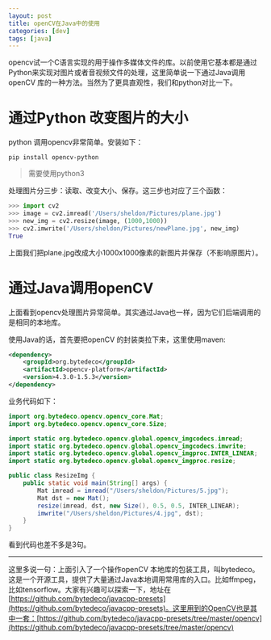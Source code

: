 ```yaml
---
layout: post
title: openCV在Java中的使用
categories: [dev]
tags: [java]
---
```


opencv试一个C语言实现的用于操作多媒体文件的库。以前使用它基本都是通过Python来实现对图片或者音视频文件的处理，这里简单说一下通过Java调用openCV 库的一种方法。当然为了更具直观性，我们和python对比一下。

# 通过Python 改变图片的大小

python 调用opencv非常简单。安装如下：

```
pip install opencv-python
```

> 需要使用python3

处理图片分三步：读取、改变大小、保存。这三步也对应了三个函数：

```python
>>> import cv2
>>> image = cv2.imread('/Users/sheldon/Pictures/plane.jpg')
>>> new_img = cv2.resize(image, (1000,1000))
>>> cv2.imwrite('/Users/sheldon/Pictures/newPlane.jpg', new_img)
True
```

上面我们把plane.jpg改成大小1000x1000像素的新图片并保存（不影响原图片）。

# 通过Java调用openCV

上面看到opencv处理图片异常简单。其实通过Java也一样，因为它们后端调用的是相同的本地库。

使用Java的话，首先要把openCV 的封装类拉下来，这里使用maven:

```xml
<dependency>
    <groupId>org.bytedeco</groupId>
    <artifactId>opencv-platform</artifactId>
    <version>4.3.0-1.5.3</version>
</dependency>
```

业务代码如下：

```java
import org.bytedeco.opencv.opencv_core.Mat;
import org.bytedeco.opencv.opencv_core.Size;

import static org.bytedeco.opencv.global.opencv_imgcodecs.imread;
import static org.bytedeco.opencv.global.opencv_imgcodecs.imwrite;
import static org.bytedeco.opencv.global.opencv_imgproc.INTER_LINEAR;
import static org.bytedeco.opencv.global.opencv_imgproc.resize;

public class ResizeImg {
    public static void main(String[] args) {
        Mat imread = imread("/Users/sheldon/Pictures/5.jpg");
        Mat dst = new Mat();
        resize(imread, dst, new Size(), 0.5, 0.5, INTER_LINEAR);
        imwrite("/Users/sheldon/Pictures/4.jpg", dst);
    }
}

```

看到代码也差不多是3句。

---

这里多说一句：上面引入了一个操作openCV 本地库的包装工具，叫bytedeco。这是一个开源工具，提供了大量通过Java本地调用常用库的入口。比如ffmpeg，比如tensorflow。大家有兴趣可以探索一下，地址在[https://github.com/bytedeco/javacpp-presets](https://github.com/bytedeco/javacpp-presets)。这里用到的OpenCV也是其中一套：[https://github.com/bytedeco/javacpp-presets/tree/master/opencv](https://github.com/bytedeco/javacpp-presets/tree/master/opencv)
